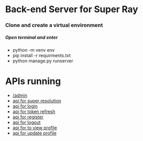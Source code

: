 <h1>Back-end Server for Super Ray</h1>
<h3>Clone and create a virtual environment</h3>
<h5>Open terminal and enter </h5>
<ul>
  <li>python -m venv env</li>
  <li>pip install -r requirments.txt</li>
  <li>python manage.py runserver</li>
</ul>

<h1>APIs running</h1>
        <ul>
            <li><a href="/admin">/admin</a></li>
            <li><a href="/api/super-resolution">api for super resolution</a></li>
            <li><a href="/api/token">api for login</a></li>
            <li><a href="/api/token/refresh">api for token refresh</a></li>
            <li><a href="/api/register">api for register</a></li>
            <li><a href="/api/logout">api for logout</a></li>
            <li><a href="/api/profile">api for to view profile</a></li>
            <li><a href="/api/profile/update">api for update profile</a></li>
